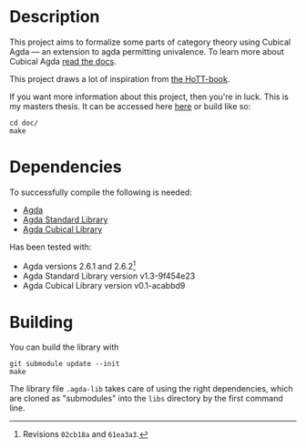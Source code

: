 Description
===========
This project aims to formalize some parts of category theory using
Cubical Agda &mdash; an extension to agda permitting univalence.  To
learn more about Cubical Agda [read the
docs](https://agda.readthedocs.io/en/latest/language/cubical.html).

This project draws a lot of inspiration from [the
HoTT-book](https://homotopytypetheory.org/book/).

If you want more information about this project, then you're in luck.
This is my masters thesis.  It can be accessed here
[here](https://hdl.handle.net/20.500.12380/256404) or build like so:

    cd doc/
    make

Dependencies
============
To successfully compile the following is needed:

* [Agda](https://github.com/agda/agda)
* [Agda Standard Library](https://github.com/agda/agda-stdlib)
* [Agda Cubical Library](https://github.com/agda/cubical)

Has been tested with:

  * Agda versions 2.6.1 and 2.6.2[^1]
  * Agda Standard Library version v1.3-9f454e23
  * Agda Cubical Library version v0.1-acabbd9

[^1]: Revisions `02cb18a` and `61ea3a3`.

Building
========
You can build the library with

    git submodule update --init
    make

The library file `.agda-lib` takes care of using the right
dependencies, which are cloned as "submodules" into the `libs`
directory by the first command line.
